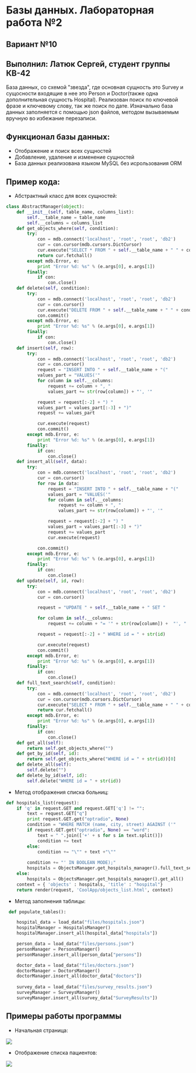 # Базы данных. Лабораторная работа №2
## Вариант №10
## Выполнил: Латюк Сергей, студент группы КВ-42

База данных, со схемой "звезда", где основная сущность это Survey и сущосности входящие в нее это Person и Doctor(также одна дополнительная сущность Hospital). Реализован поиск по ключевой фразе и ключевому слову, так же поиск по дате. Изначально база данных заполняется с помощью json файлов, методом вызываемым вручную во избежание перезаписи.

## Функционал базы данных: 
- Отображение и поиск всех сущностей
- Добавление, удаление и изменение сущностей
- База данных реализована языком MySQL без исрользования ORM

## Пример кода:
- Абстрактный класс для всех сущностей:

```python
class AbstractManager(object):
	def __init__(self, table_name, columns_list):
		self.__table_name = table_name
		self.__columns = columns_list
	def get_objects_where(self, condition):
		try:
			con = mdb.connect('localhost', 'root', 'root', 'db2')
			cur = con.cursor(mdb.cursors.DictCursor)
			cur.execute("SELECT * FROM " + self.__table_name + " " + condition)
			return cur.fetchall()
		except mdb.Error, e:
			print "Error %d: %s" % (e.args[0], e.args[1])
		finally:
			if con:
				con.close()
	def delete(self, condition):
		try:
			con = mdb.connect('localhost', 'root', 'root', 'db2')
			cur = con.cursor()
			cur.execute("DELETE FROM " + self.__table_name + " " + condition)
			con.commit()
		except mdb.Error, e:
			print "Error %d: %s" % (e.args[0], e.args[1])
		finally:
			if con:
				con.close()
	def insert(self, row):
		try:
			con = mdb.connect('localhost', 'root', 'root', 'db2')
			cur = con.cursor()
			request = "INSERT INTO " + self.__table_name + "("
			values_part = "VALUES('"
			for column in self.__columns:
				request += column + ", " 
				values_part += str(row[column]) + "', '"

			request = request[:-2] + ") "
			values_part = values_part[:-3] + ")"
			request += values_part

			cur.execute(request)
			con.commit()
		except mdb.Error, e:
			print "Error %d: %s" % (e.args[0], e.args[1])
		finally:
			if con:
				con.close()
	def insert_all(self, data):
		try:
			con = mdb.connect('localhost', 'root', 'root', 'db2')
			cur = con.cursor()
			for row in data:
				request = "INSERT INTO " + self.__table_name + "("
				values_part = "VALUES('"
				for column in self.__columns:
					request += column + ", " 
					values_part += str(row[column]) + "', '"

				request = request[:-2] + ") "
				values_part = values_part[:-3] + ")"
				request += values_part
				cur.execute(request)

			con.commit()
		except mdb.Error, e:
			print "Error %d: %s" % (e.args[0], e.args[1])
		finally:
			if con:
				con.close()
	def update(self, id, row):
		try:
			con = mdb.connect('localhost', 'root', 'root', 'db2')
			cur = con.cursor()

			request = "UPDATE " + self.__table_name + " SET "

			for column in self.__columns:
				request += column + "= '" + str(row[column]) +  "', "

			request = request[:-2] + " WHERE id = " + str(id)

			cur.execute(request)
			con.commit()
		except mdb.Error, e:
			print "Error %d: %s" % (e.args[0], e.args[1])
		finally:
			if con:
				con.close()
	def full_text_search(self, condition):
		try:
			con = mdb.connect('localhost', 'root', 'root', 'db2')
			cur = con.cursor(mdb.cursors.DictCursor)
			cur.execute("SELECT * FROM " + self.__table_name + " " + condition)
			return cur.fetchall()
		except mdb.Error, e:
			print "Error %d: %s" % (e.args[0], e.args[1])
		finally:
			if con:
				con.close()
	def get_all(self):
		return self.get_objects_where("")
	def get_by_id(self, id):
		return self.get_objects_where("WHERE id = " + str(id))[0]
	def delete_all(self):
		self.delete("")
	def delete_by_id(self, id):
		self.delete("WHERE id = " + str(id))
 ```

- Метод отображения списка больниц:
 
```python
def hospitals_list(request):
	if 'q' in request.GET and request.GET['q'] != "":
		text = request.GET["q"]
		print request.GET.get("optradio", None)
		condition = "WHERE MATCH (name, city, street) AGAINST ('"
		if request.GET.get("optradio", None) == "word":
			text = " ".join(['+' + s for s in text.split()])
			condition += text
		else:
			condition += "\"" + text +"\""
		
		condition += "' IN BOOLEAN MODE);"
		hospitals = ObjectsManager.get_hospitals_manager().full_text_search(condition)
	else:
		hospitals = ObjectsManager.get_hospitals_manager().get_all()
	context = { 'objects' : hospitals, 'title' : "hospital"}
	return render(request, 'CoolApp/objects_list.html', context)
```

- Метод заполнения таблицы:
 
```python
 def populate_tables():

	hospital_data = load_data("files/hospitals.json")
	hospitalManager = HospitalsManager()
	hospitalManager.insert_all(hospital_data["hospitals"])

	person_data = load_data("files/persons.json")
	personManager = PersonsManager()
	personManager.insert_all(person_data["persons"])

	doctor_data = load_data("files/doctors.json")
	doctorManager = DoctorsManager()
	doctorManager.insert_all(doctor_data["doctors"])
	
	survey_data = load_data("files/survey_results.json")
	surveyManager = SurveysManager()
	surveyManager.insert_all(survey_data["SurveyResults"])
 ```
 
 
## Примеры работы программы

- Начальная страница:
<img src="https://pp.vk.me/c836432/v836432399/12610/v66Qd3hdf_M.jpg" align="center"/>

- Отображение списка пациентов:
<img src="https://pp.vk.me/c836432/v836432399/1261a/_z-nrpbvNx0.jpg" align="center"/>
